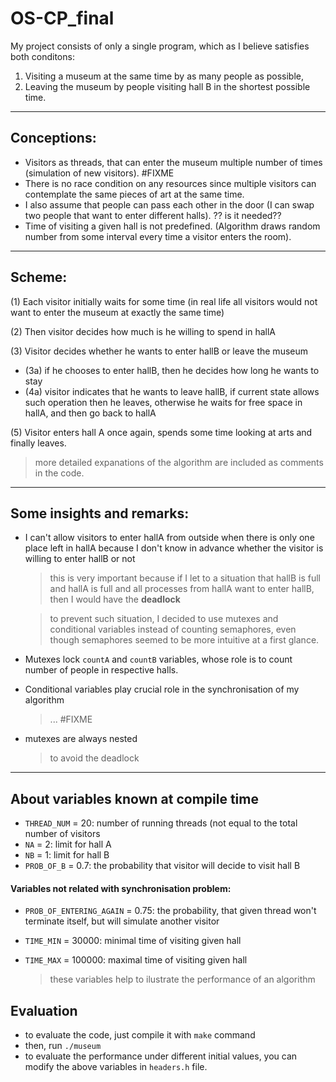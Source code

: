 # OS-CP_final

My project consists of only a single program, which as I believe satisfies both conditons:
1. Visiting a museum at the same time by as many people as possible,
2. Leaving the museum by people visiting hall B in the shortest possible time.
---
## Conceptions:
- Visitors as threads, that can enter the museum multiple number of times (simulation of new visitors). #FIXME
- There is no race condition on any resources since multiple visitors can contemplate the same pieces of art at the same time.
- I also assume that people can pass each other in the door (I can swap two people that want to enter different halls). ?? is it needed??
- Time of visiting a given hall is not predefined. (Algorithm draws random number from some interval every time a visitor enters the room).
---
## Scheme:
(1) Each visitor initially waits for some time (in real life all visitors would not
    want to enter the museum at exactly the same time)

(2) Then visitor decides how much is he willing to spend in hallA

(3) Visitor decides whether he wants to enter hallB or leave the museum
  - (3a) if he chooses to enter hallB, then he decides how long he wants to stay
  - (4a) visitor indicates that he wants to leave hallB, if current state allows such
        operation then he leaves, otherwise he waits for free space in hallA, and then go
        back to hallA
 
(5) Visitor enters hall A once again, spends some time looking at arts and finally leaves.
> more detailed expanations of the algorithm are included as comments in the code.
---
## Some insights and remarks:
- I can't allow visitors to enter hallA  from outside when there is only one place left in hallA because I don't know in advance whether the visitor is willing to enter hallB or not
  > this is very important because if I let to a situation that hallB is full and hallA is full and all processes from hallA want to enter hallB, then I would have the **deadlock**
  
  > to prevent such situation, I decided to use mutexes and conditional variables instead of counting semaphores, even though semaphores seemed to be more intuitive at a first glance.

- Mutexes lock `countA` and `countB` variables, whose role is to count number of people in respective halls.
- Conditional variables play crucial role in the synchronisation of my algorithm
  > ... #FIXME

- mutexes are always nested
  > to avoid the deadlock

---
## About variables known at compile time

- `THREAD_NUM` = 20: number of running threads (not equal to the total number of visitors 
- `NA` = 2: limit for hall A
- `NB` = 1: limit for hall B
- `PROB_OF_B` = 0.7: the probability that visitor will decide to visit hall B

#### Variables not related with synchronisation problem:
- `PROB_OF_ENTERING_AGAIN` = 0.75: the probability, that given thread won't terminate itself, but will simulate another visitor
                                
- `TIME_MIN` = 30000: minimal time of visiting given hall
- `TIME_MAX` = 100000: maximal time of visiting given hall
  > these variables help to ilustrate the performance of an algorithm

## Evaluation
- to evaluate the code, just compile it with `make` command
- then, run `./museum`
- to evaluate the performance under different initial values, you can modify the above variables in `headers.h` file.

